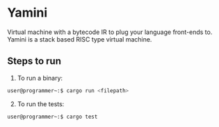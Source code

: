 # Yamini

Virtual machine with a bytecode IR to plug your language front-ends to. Yamini is a stack based RISC type virtual machine. 

## Steps to run

1. To run a binary:

```bash
user@programmer~:$ cargo run <filepath>
```

2. To run the tests:

```bash
user@programmer~:$ cargo test
```
